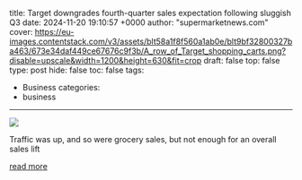 title: Target downgrades fourth-quarter sales expectation following sluggish Q3
date: 2024-11-20 19:10:57 +0000
author: "supermarketnews.com"
cover: https://eu-images.contentstack.com/v3/assets/blt58a1f8f560a1ab0e/blt9bf32800327ba463/673e34daf449ce67676c9f3b/A_row_of_Target_shopping_carts.png?disable=upscale&width=1200&height=630&fit=crop
draft: false
top: false
type: post
hide: false
toc: false
tags:
  - Business
categories:
  - business
---

![](https://eu-images.contentstack.com/v3/assets/blt58a1f8f560a1ab0e/blt9bf32800327ba463/673e34daf449ce67676c9f3b/A_row_of_Target_shopping_carts.png?disable=upscale&width=1200&height=630&fit=crop)

Traffic was up, and so were grocery sales, but not enough for an overall sales lift

[read more](https://www.supermarketnews.com/finance/target-downgrades-fourth-quarter-sales-expectation-following-sluggish-q3)
